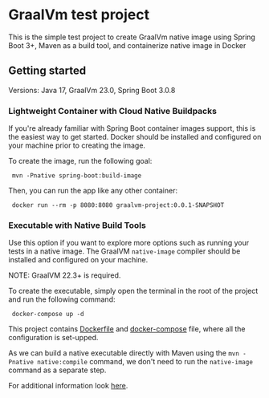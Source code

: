 # GraalVm test project

This is the simple test project to create GraalVm native image using Spring Boot 3+, Maven as a build tool, and containerize native image in Docker

## Getting started

Versions: Java 17, GraalVm 23.0, Spring Boot 3.0.8

### Lightweight Container with Cloud Native Buildpacks

If you're already familiar with Spring Boot container images support, this is the easiest way to get started.
Docker should be installed and configured on your machine prior to creating the image.

To create the image, run the following goal:

```
 mvn -Pnative spring-boot:build-image
```

Then, you can run the app like any other container:

```
 docker run --rm -p 8080:8080 graalvm-project:0.0.1-SNAPSHOT
```

### Executable with Native Build Tools

Use this option if you want to explore more options such as running your tests in a native image.
The GraalVM `native-image` compiler should be installed and configured on your machine.

NOTE: GraalVM 22.3+ is required.

To create the executable, simply open the terminal in the root of the project and run the following command:

```
 docker-compose up -d
```

This project contains [Dockerfile](environments/Dockerfile) and [docker-compose](environments/docker-compose.yml) file, where all the configuration is set-upped.

As we can build a native executable directly with Maven using the `mvn -Pnative native:compile` command, we don't need to run the `native-image` command as a separate step.

For additional information look [here](HELP.md).